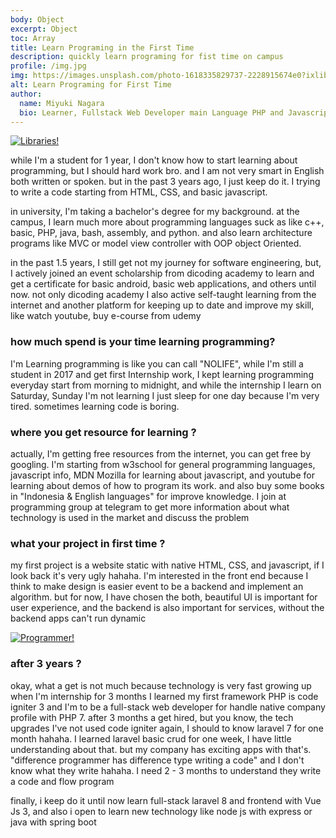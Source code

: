 ```yaml
---
body: Object
excerpt: Object
toc: Array
title: Learn Programing in the First Time
description: quickly learn programing for fist time on campus
profile: /img.jpg
img: https://images.unsplash.com/photo-1618335829737-2228915674e0?ixlib=rb-1.2.1&ixid=MnwxMjA3fDB8MHxwaG90by1wYWdlfHx8fGVufDB8fHx8&auto=format&fit=crop&w=870&q=80
alt: Learn Programing for First Time
author:
  name: Miyuki Nagara
  bio: Learner, Fullstack Web Developer main Language PHP and Javascript, and Framework Stack Laravel, Vuejs 3, and for UI component I'am using Boostrap.
---
```


[![Libraries!](https://images.unsplash.com/photo-1427504494785-3a9ca7044f45?ixlib=rb-1.2.1&ixid=MnwxMjA3fDB8MHxwaG90by1wYWdlfHx8fGVufDB8fHx8&auto=format&fit=crop&w=870&q=80 'San Juan Mountains')](https://unsplash.com/s/photos/student?utm_source=unsplash&utm_medium=referral&utm_content=creditCopyText)

while I'm a student for 1 year, I don't know how to start learning about programming, but I should hard work bro. and I am not very smart in English both written or spoken. but in the past 3 years ago, I just keep do it. I trying to write a code starting from HTML, CSS, and basic javascript.

in university, I'm taking a bachelor's degree for my background. at the campus, I learn much more about programming languages suck as like c++, basic, PHP, java, bash, assembly, and python. and also learn architecture programs like MVC or model view controller with OOP object Oriented.

in the past 1.5 years, I still get not my journey for software engineering, but, I actively joined an event scholarship from dicoding academy to learn and get a certificate for basic android, basic web applications, and others until now. not only dicoding academy I also active self-taught learning from the internet and another platform for keeping up to date and improve my skill, like watch youtube, buy e-course from udemy

### how much spend is your time learning programming?

I'm Learning programming is like you can call "NOLIFE", while I'm still a student in 2017 and get first Internship work, I kept learning programming everyday start from morning to midnight, and while the internship I learn on Saturday, Sunday I'm not learning I just sleep for one day because I'm very tired. sometimes learning code is boring.

### where you get resource for learning ?

actually, I'm getting free resources from the internet, you can get free by googling. I'm starting from w3school for general programming languages, javascript info, MDN Mozilla for learning about javascript, and youtube for learning about demos of how to program its work. and also buy some books in "Indonesia & English languages" for improve knowledge. I join at programming group at telegram to get more information about what technology is used in the market and discuss the problem

### what your project in first time ?

my first project is a website static with native HTML, CSS, and javascript, if I look back it's very ugly hahaha. I'm interested in the front end because I think to make design is easier event to be a backend and implement an algorithm. but for now, I have chosen the both, beautiful UI is important for user experience, and the backend is also important for services, without the backend apps can't run dynamic

[![Programmer!](https://images.unsplash.com/photo-1510915228340-29c85a43dcfe?ixlib=rb-1.2.1&ixid=MnwxMjA3fDB8MHxwaG90by1wYWdlfHx8fGVufDB8fHx8&auto=format&fit=crop&w=870&q=80 'Jefferson Santos')](https://unsplash.com/s/photos/programming-languages?utm_source=unsplash&utm_medium=referral&utm_content=creditCopyText)

### after 3 years ?

okay, what a get is not much because technology is very fast growing up when I'm internship for 3 months I learned my first framework PHP is code igniter 3 and I'm to be a full-stack web developer for handle native company profile with PHP 7. after 3 months a get hired, but you know, the tech upgrades I've not used code igniter again, I should to know laravel 7 for one month hahaha. I learned laravel basic crud for one week, I have little understanding about that. but my company has exciting apps with that's. "difference programmer has difference type writing a code" and I don't know what they write hahaha. I need 2 - 3 months to understand they write a code and flow program

finally, i keep do it until now learn full-stack laravel 8 and frontend with Vue Js 3, and also i open to learn new technology like node js with express or java with spring boot
